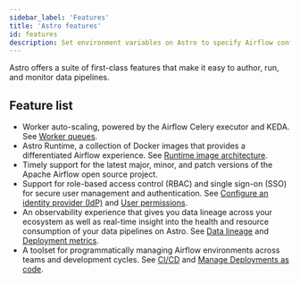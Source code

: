 ```yaml
---
sidebar_label: 'Features'
title: 'Astro features'
id: features
description: Set environment variables on Astro to specify Airflow configurations and custom logic.
---
```


Astro offers a suite of first-class features that make it easy to author, run, and monitor data pipelines.

## Feature list

- Worker auto-scaling, powered by the Airflow Celery executor and KEDA. See [Worker queues](configure-worker-queues.md).
- Astro Runtime, a collection of Docker images that provides a differentiated Airflow experience. See [Runtime image architecture](runtime-image-architecture.md).
- Timely support for the latest major, minor, and patch versions of the Apache Airflow open source project.
- Support for role-based access control (RBAC) and single sign-on (SSO) for secure user management and authentication. See [Configure an identity provider (IdP)](configure-idp.md) and [User permissions](user-permissions.md).
- An observability experience that gives you data lineage across your ecosystem as well as real-time insight into the health and resource consumption of your data pipelines on Astro. See [Data lineage](data-lineage.md) and [Deployment metrics](deployment-metrics.md).
- A toolset for programmatically managing Airflow environments across teams and development cycles. See [CI/CD](ci-cd-templates/template-overview.md) and [Manage Deployments as code](manage-deployments-as-code.md).
